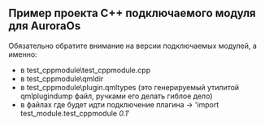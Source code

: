 ## Пример проекта С++ подключаемого модуля для AuroraOs

Обязательно обратите внимание на версии подключаемых модулей, а именно:
- в test_cppmodule\test_cppmodule.cpp
- в test_cppmodule\qmldir
- в test_cppmodule\plugin.qmltypes (это генерируемый утилитой qmlplugindump файл, ручками его делать гиблое дело)
- в файлах где будет идти подключение плагина -> 'import test_module.test_cppmodule *0.1*'